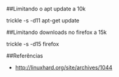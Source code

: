 ##Limitando o apt update a 10k

trickle -s -d11 apt-get update 

##Limitando downloads no firefox a 15k

trickle -s -d15 firefox 


##Referências
* http://linuxhard.org/site/archives/1044

